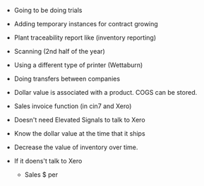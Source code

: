 
* Going to be doing trials
* Adding temporary instances for contract growing
* Plant traceability report like (inventory reporting)
* Scanning (2nd half of the year)
* Using a different type of printer (Wettaburn)
* Doing transfers between companies

* Dollar value is associated with a product. COGS can be stored.
* Sales invoice function (in cin7 and Xero)
* Doesn't need Elevated Signals to talk to Xero
* Know the dollar value at the time that it ships
* Decrease the value of inventory over time.
* If it doens't talk to Xero
	* Sales $ per 